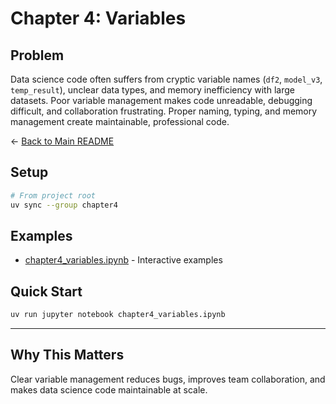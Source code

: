 # Chapter 4: Variables

## Problem

Data science code often suffers from cryptic variable names (`df2`, `model_v3`, `temp_result`), unclear data types, and memory inefficiency with large datasets. Poor variable management makes code unreadable, debugging difficult, and collaboration frustrating. Proper naming, typing, and memory management create maintainable, professional code.

← [Back to Main README](../README.md)

## Setup

```bash
# From project root
uv sync --group chapter4
```

## Examples

- [chapter4_variables.ipynb](chapter4_variables.ipynb) - Interactive examples

## Quick Start

```bash
uv run jupyter notebook chapter4_variables.ipynb
```

---

## Why This Matters

Clear variable management reduces bugs, improves team collaboration, and makes data science code maintainable at scale.